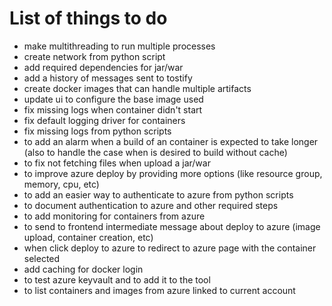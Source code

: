 # List of things to do

* make multithreading to run multiple processes
* create network from python script
* add required dependencies for jar/war
* add a history of messages sent to tostify
* create docker images that can handle multiple artifacts
* update ui to configure the base image used
* fix missing logs when container didn't start
* fix default logging driver for containers
* fix missing logs from python scripts
* to add an alarm when a build of an container is expected to take longer (also to handle the case when is desired to build without cache)
* to fix not fetching files when upload a jar/war
* to improve azure deploy by providing more options (like resource group, memory, cpu, etc)
* to add an easier way to authenticate to azure from python scripts
* to document authentication to azure and other required steps
* to add monitoring for containers from azure
* to send to frontend intermediate message about deploy to azure (image upload, container creation, etc)
* when click deploy to azure to redirect to azure page with the container selected
* add caching for docker login
* to test azure keyvault and to add it to the tool
* to list containers and images from azure linked to current account